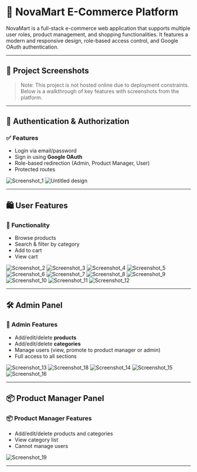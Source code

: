 # 🛒 NovaMart E-Commerce Platform

NovaMart is a full-stack e-commerce web application that supports multiple user roles, product management, and shopping functionalities. It features a modern and responsive design, role-based access control, and Google OAuth authentication.

---

## 📸 Project Screenshots

> Note: This project is not hosted online due to deployment constraints. Below is a walkthrough of key features with screenshots from the platform.

---

## 🔐 Authentication & Authorization

### ✅ Features
- Login via email/password
- Sign in using **Google OAuth**
- Role-based redirection (Admin, Product Manager, User)
- Protected routes

![Screenshot_1](https://github.com/user-attachments/assets/15a7ef9e-f171-4bae-8beb-607bb0228170)
![Untitled design](https://github.com/user-attachments/assets/83c3846e-695e-4efe-b030-e92810ad6a9f)

---

## 🛍️ User Features

### 🧾 Functionality
- Browse products
- Search & filter by category
- Add to cart
- View cart

![Screenshot_2](https://github.com/user-attachments/assets/815fa47e-8d79-440b-81dc-19acd794dbe3)
![Screenshot_3](https://github.com/user-attachments/assets/facb9bff-7bbe-473d-927a-b08da51f22a7)
![Screenshot_4](https://github.com/user-attachments/assets/86187d3c-a0f0-4e52-a8d5-4d756702d364)
![Screenshot_5](https://github.com/user-attachments/assets/4206021f-c0e1-4d09-80cf-fbeeefca1ebd)
![Screenshot_6](https://github.com/user-attachments/assets/0525dd72-3377-41a7-af22-2a2926e8d6fc)
![Screenshot_7](https://github.com/user-attachments/assets/7917e135-5e98-46a8-9f63-be6de0163ad5)
![Screenshot_8](https://github.com/user-attachments/assets/6da31f34-19db-49aa-9217-8f4f21d032d4)
![Screenshot_9](https://github.com/user-attachments/assets/d6406c3c-7fbf-4279-add7-13d37ff4b4d5)
![Screenshot_10](https://github.com/user-attachments/assets/0720d8c1-737b-4077-a3db-e243753834d4)
![Screenshot_11](https://github.com/user-attachments/assets/6ad55252-2ea3-4f55-b96d-bb804163f184)
![Screenshot_12](https://github.com/user-attachments/assets/73eecb43-c975-499f-8583-4e7aebfe3ea4)

---

## 🛠️ Admin Panel

### 👤 Admin Features
- Add/edit/delete **products**
- Add/edit/delete **categories**
- Manage users (view, promote to product manager or admin)
- Full access to all sections

![Screenshot_13](https://github.com/user-attachments/assets/1f9462bd-72e9-4f62-ac35-966f9d39b658)
![Screenshot_18](https://github.com/user-attachments/assets/0311f232-c455-44ca-a6ed-fd8d20f4e8b2)
![Screenshot_14](https://github.com/user-attachments/assets/070722f0-9ff7-4687-bc82-dc3859ed83fc)
![Screenshot_15](https://github.com/user-attachments/assets/a3f14cb4-2b7f-475d-8bbe-0b5b115ac6f7)
![Screenshot_16](https://github.com/user-attachments/assets/29b1b074-6f42-40b0-a5eb-a215eee90136)

---

## 📦 Product Manager Panel

### 📦 Product Manager Features
- Add/edit/delete products and categories
- View category list
- Cannot manage users

![Screenshot_19](https://github.com/user-attachments/assets/60615941-dfa3-44ea-a99b-eb0a3807d2bc)

---
